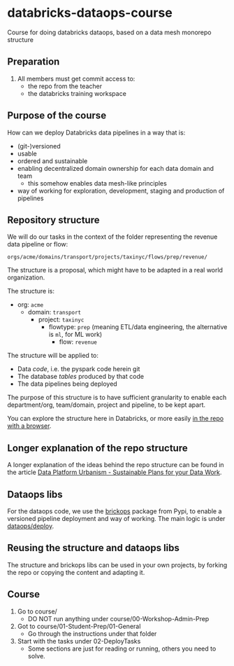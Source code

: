 # databricks-dataops-course
Course for doing databricks dataops, based on a data mesh monorepo structure

## Preparation

1. All members must get commit access to:
    - the repo from the teacher
    - the databricks training workspace

## Purpose of the course

How can we deploy Databricks data pipelines in a way that is:

- (git-)versioned
- usable
- ordered and sustainable
- enabling decentralized domain ownership for each data domain and team
    - this somehow enables data mesh-like principles
- way of working for exploration, development, staging and production of pipelines

## Repository structure

We will do our tasks in the context of the folder representing the revenue data pipeline or flow:

`orgs/acme/domains/transport/projects/taxinyc/flows/prep/revenue/`

The structure is a proposal, which might have to be adapted in a real world organization.

The structure is:

- org: `acme`
    - domain: `transport`
        - project: `taxinyc`
            - flowtype: `prep` (meaning ETL/data engineering, the alternative is `ml`, for ML work)
                - flow: `revenue` 

The structure will be applied to:

- Data *code*, i.e. the pyspark code herein git
- The database *tables* produced by that code
- The data pipelines being deployed

The purpose of this structure is to have sufficient granularity to enable each department/org, team/domain, project and pipeline, to be kept apart.

You can explore the structure here in Databricks, or more easily [in the repo with a browser](https://github.com/paalvibe/databricks-dataops-course).

## Longer explanation of the repo structure

A longer explanation of the ideas behind the repo structure can be found in the article [Data Platform Urbanism - Sustainable Plans for your Data Work](https://www.linkedin.com/pulse/data-platform-urbanism-sustainable-plans-your-work-p%25C3%25A5l-de-vibe/).

## Dataops libs

For the dataops code, we use the [brickops](https://github.com/brickops/brickops) package from Pypi, to enable a versioned pipeline deployment and way of working. The main logic is under [dataops/deploy](https://github.com/brickops/brickops/blob/main/brickops/dataops/deploy/autojob.py).

## Reusing the structure and dataops libs

The structure and brickops libs can be used in your own projects, by forking the repo or copying the content and adapting it.

## Course

1. Go to course/
   - DO NOT run anything under course/00-Workshop-Admin-Prep
2. Got to course/01-Student-Prep/01-General
   - Go through the instructions under that folder
3. Start with the tasks under 02-DeployTasks
   - Some sections are just for reading or running, others you need to solve.
